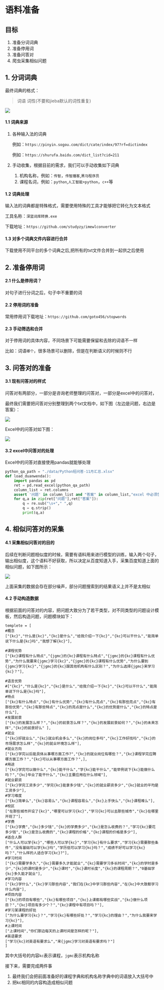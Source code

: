 # 语料准备

## 目标

1. 准备分词词典
2. 准备停用词
3. 准备问答对
4. 爬虫采集相似问题

## 1. 分词词典

最终词典的格式：

> 词语   词性(不要和jieba默认的词性重复)

![](../images/2.1/词典.png)



#### 1.1 词典来源

1. 各种输入法的词典

   例如：`https://pinyin.sogou.com/dict/cate/index/97?rf=dictindex`

   例如：`https://shurufa.baidu.com/dict_list?cid=211`

2. 手动收集，根据目前的需求，我们可以手动收集如下词典
   1. 机构名称，例如：`传智`，`传智播客`,`黑马程序员`
   2. 课程名词，例如：`python`,`人工智能+python`，`c++`等

#### 1.2 词典处理

输入法的词典都是特殊格式，需要使用特殊的工具才能够把它转化为文本格式

工具名称：`深蓝词库转换.exe`

下载地址：`https://github.com/studyzy/imewlconverter`

#### 1.3 对多个词典文件内容进行合并

下载使用不同平台的多个词典之后,把所有的txt文件合并到一起供之后使用



## 2. 准备停用词

#### 2.1 什么是停用词？

对句子进行分词之后，句子中不重要的词

#### 2.2 停用词的准备

常用停用词下载地址：`https://github.com/goto456/stopwords`

#### 2.3 手动筛选和合并

对于停用词的具体内容，不同场景下可能需要保留和去除的词语不一样

比如：词语`哪个`，很多场景可以删除，但是在判断语义的时候则不行



## 3. 问答对的准备

#### 3.1 现有问答对的样式

问答对有两部分，一部分是咨询老师整理的问答对，一部分是excel中的问答对，

最终我们需要把问答对分别整理到两个txt文档中，如下图（左边是问题，右边是答案）：

![](..\images\2.1\问答对.png)

Excel中的问答对如下图：

![](..\images\2.1\excel中的问题.png)



#### 3.2 excel中问答对的处理

Excel中的问答对直接使用pandas就能够处理

```python
python_qa_path = "./data/Python短问答-11月汇总.xlsx"
def load_duanwenda():
    import pandas as pd
    ret = pd.read_excel(python_qa_path)
    column_list = ret.columns
    assert '问题' in column_list and "答案" in column_list,"excel 中必须包含问题和答案"
    for q,a in zip(ret["问题"],ret["答案"]):
        q = re.sub("\s+"," ",q)
        q = q.strip()
        print(q,a)
```

## 4. 相似问答对的采集

#### 4.1 采集相似问答对的目的

后续在判断问题相似度的时候，需要有语料用来进行模型的训练，输入两个句子，输出相似度，这个语料不好获取，所以决定从百度知道入手，采集百度知道上面的相似问题，如下图所示：

![](..\images\2.1\百度相似问题搜索.png)

上面采集的数据会存在部分噪声，部分问题搜索到的结果语义上并不是太相似

#### 4.2 手动构造数据

根据前面的问答对的内容，把问题大致分为了若干类型，对不同类型的问题设计模板，然后构造问题，问题模块如下：

```
templete = [
#概念
["{kc}","什么是{kc}","{kc}是什么","给我介绍一下{kc}","{kc}可以干什么","能简单说下什么是{kc}吗","我想了解{kc}"],

#课程优势
["{kc}课程有什么特点","{jgmc}的{kc}课程有什么特点","{jgmc}的{kc}课程有什么优势","为什么我要来{jgmc}学习{kc}","{jgmc}的{kc}课程有什么优势","为什么要到{jgmc}学习{kc}","{jgmc}的{kc}跟其他机构有什么区别？","为什么选择{jgmc}来学习{kc}？"],

#语言优势
#["{kc}","什么是{kc}","{kc}是什么","给我介绍一下{kc}","{kc}可以干什么","能简单说下什么是{kc}吗"], 
#特点
["{kc}有什么特点","{kc}有什么优势","{kc}有什么亮点","{kc}有那些亮点","{kc}有那些优势","{kc}有那些特点","{kc}的亮点是什么","{kc}的优势是什么","{kc}的特点是什么"],
#发展前景
["{kc}的发展怎么样？","{kc}的前景怎么样？","{kc}的发展前景如何？","{kc}的未来怎样","{kc}的前景好么" ],
#就业
["{kc}好就业么","{kc}就业机会多么","{kc}的岗位多吗","{kc}工作好找吗","{kc}的市场需求怎么样","{kc}的就业环境怎么样"],
#就业方向
["{kc}学完以后能具体从事哪方面工作?","{kc}的就业岗位有哪些？","{kc}课程学完应聘哪方面工作？","{kc}可以从事哪方面工作？",],
#用途
["{kc}学完可以做什么","{kc}能干什么","学{kc}能干什么","能举例说下{kc}能做什么吗？","{kc}毕业了能干什么","{kc}主要应用在什么领域"],
#就业薪资
["{kc}学完工资多少","学完{kc}能拿多少钱","{kc}的就业薪资多少","{kc}就业的平均是工资多少"],
#学习难度
["{kc}简单么","{kc}容易么","{kc}课程容易么","{kc}上手快么","{kc}课程难么"],
#校区
["在那些城市开设了{kc}","哪里可以学习{kc}","学习{kc}可以去那些城市","{kc}在哪里开班了"],
#学费
["{kc}学费","{kc}多少钱","{kc}的学费多少","{kc}是怎么收费的？","学习{kc}要花多少钱","{kc}是怎么收费的","{kc}课程的价格","{kc}课程的价格是多少"],
#适合人群
["什么人可以学{kc}","哪些人可以学{kc}","学习{kc}有什么要求","学习{kc}需要那些条件","没有基础可以学{kc}吗","学历低可以学习{kc}吗？","成绩不好可以学习{kc}吗？","什么样的人适合学习{kc}?"],
#学习时间
["{kc}需要学多久","{kc}需要多久才能就业","{kc}需要学习多长时间","{kc}的学时是多少","{kc}的课时是多少","{kc}课时","{kc}课时长度","{kc}的课程周期？","0基础学{kc}多久能才就业"],
#学习内容
["{kc}学什么","{kc}学习那些内容","我们在{kc}中学习那些内容","在{kc}中大致都学习什么内容"],
#项目内容
["{kc}的项目有哪些","{kc}有哪些项目","{kc}上课都有哪些实战","{kc}做什么项目？","{kc}项目有多少个？","{kc}课程中有项目吗？"],
#学习某课程的好处
["为什么要学习{kc}？","学习{kc}有哪些好处？","学习{kc}的理由？","为什么我要来学习{kc}"],
#上课时间
["上课时间","你们那边每天的上课时间是怎样的呢？"],
#英语要求
["学习{kc}对英语有要求么","来{jgmc}学习对英语有要求吗？"]
]
```

其中大括号的内容`kc`表示课程，`jgmc`表示机构名称

接下来，需要完成两件事

1. 最终我们会把前面准备好的课程字典和机构名称字典中的词语放入大括号中
2. 把kc相同的内容构造成相似问题